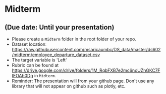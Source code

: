 # Midterm
## (Due date: Until your presentation)

* Please create a `Midterm` folder in the root folder of your repo.
* Dataset location: https://raw.githubusercontent.com/msaricaumbc/DS_data/master/ds602/midterm/employee_departure_dataset.csv
* The target variable is 'Left'
* Rubric can be found at https://drive.google.com/drive/folders/1M_RqbFXB7e2mc6noUZhGKC7FIFOAh0Dg in `Midterm`.
* Reminder: The presentation will from your github page. Don't use any library that will not appear on github such as plotly, etc.  